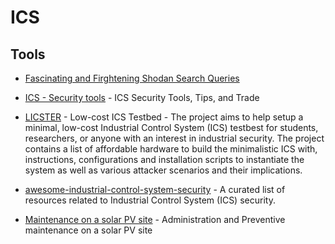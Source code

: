 # ICS

## Tools

* [Fascinating and Firghtening Shodan Search Queries](https://jarv.is/notes/shodan*search*queries/)  

* [ICS - Security tools](https://github.com/ITI/ICS-Security-Tools) - 
ICS Security Tools, Tips, and Trade

* [LICSTER](https://github.com/hsainnos/LICSTER) - 
Low-cost ICS Testbed - The project aims to help setup a minimal, low-cost Industrial Control System (ICS) testbest for students, researchers, or anyone with an interest in industrial security. The project contains a list of affordable hardware to build the minimalistic ICS with, instructions, configurations and installation scripts to instantiate the system as well as various attacker scenarios and their implications.

* [awesome-industrial-control-system-security](https://github.com/hslatman/awesome-industrial-control-system-security) - 
A curated list of resources related to Industrial Control System (ICS) security.

* [Maintenance on a solar PV site](https://trackso.in/administration-and-preventive-maintenance-on-a-solar-pv-site/) -
Administration and Preventive maintenance on a solar PV site
